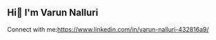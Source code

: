 ## Hi👋 I'm Varun Nalluri 

<!--
**varun0170/varun0170** is a ✨ _special_ ✨ repository because its `README.md` (this file) appears on your GitHub profile.

Here are some ideas to get you started:

- 🔭 I’m currently working as a devops enginner 
- 🌱 I’m currently learning k8s
- 👯 I’m looking to collaborate on DevOps, Cloud and open source projects
- 🤔 I’m looking for help with k8s  
- 💬 Ask me about devops and cloud
- 📫 How to reach me: devopsvarun77@gmail.com

Laanguages and tools
shellscripting, [python](https://flyclipart.com/thumb2/python-logo-notext-205850.png),  https://gisuser.com/wp-content/uploads/2018/08/2000px-Amazon_Web_Services_Logo.svg_.png, https://logos-world.net/wp-content/uploads/2021/02/Docker-Logo-2013-2015.png, 
-->
Connect with me:https://www.linkedin.com/in/varun-nalluri-432816a9/
